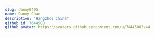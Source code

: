 ```yaml
---
slug: danny0405
name: Danny Chan
description: "Hangzhou China"
github_id: 7644508
github_avatar: https://avatars.githubusercontent.com/u/7644508?v=4
---
```


